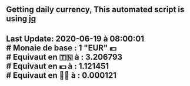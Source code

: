 ## Getting daily currency, This automated script is using [jq](https://stedolan.github.io/jq/)
## Last Update:  2020-06-19 à 08:00:01 </br># Monaie de base : 1 "EUR" 💶 </br> # Equivaut en 🇹🇳 à :  3.206793 </br> # Equivaut en 💵 à : 1.121451</br> # Equivaut en 🐱‍💻 à :  0.000121

